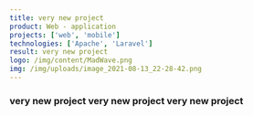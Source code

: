 ```yaml
---
title: very new project
product: Web - application
projects: ['web', 'mobile']
technologies: ['Apache', 'Laravel']
result: very new project
logo: /img/content/MadWave.png
img: /img/uploads/image_2021-08-13_22-28-42.png
---
```

### very new project very new project very new project